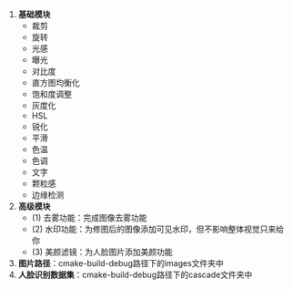 1. **基础模块**
   - 裁剪
   - 旋转
   - 光感
   - 曝光
   - 对比度
   - 直方图均衡化
   - 饱和度调整
   - 灰度化
   - HSL
   - 锐化
   - 平滑
   - 色温
   - 色调
   - 文字
   - 颗粒感
   - 边缘检测
2. **高级模块**
   - (1) 去雾功能：完成图像去雾功能
   - (2) 水印功能：为修图后的图像添加可见水印，但不影响整体视觉只来给你
   - (3) 美颜滤镜：为人脸图片添加美颜功能
3. **图片路径**：cmake-build-debug路径下的images文件夹中
4. **人脸识别数据集**：cmake-build-debug路径下的cascade文件夹中
